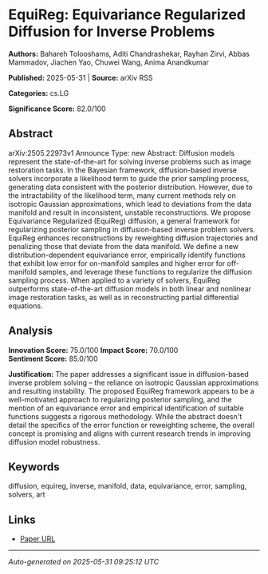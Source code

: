 # EquiReg: Equivariance Regularized Diffusion for Inverse Problems

**Authors:** Bahareh Tolooshams, Aditi Chandrashekar, Rayhan Zirvi, Abbas Mammadov, Jiachen Yao, Chuwei Wang, Anima Anandkumar

**Published:** 2025-05-31 | **Source:** arXiv RSS

**Categories:** cs.LG

**Significance Score:** 82.0/100

## Abstract

arXiv:2505.22973v1 Announce Type: new 
Abstract: Diffusion models represent the state-of-the-art for solving inverse problems such as image restoration tasks. In the Bayesian framework, diffusion-based inverse solvers incorporate a likelihood term to guide the prior sampling process, generating data consistent with the posterior distribution. However, due to the intractability of the likelihood term, many current methods rely on isotropic Gaussian approximations, which lead to deviations from the data manifold and result in inconsistent, unstable reconstructions. We propose Equivariance Regularized (EquiReg) diffusion, a general framework for regularizing posterior sampling in diffusion-based inverse problem solvers. EquiReg enhances reconstructions by reweighting diffusion trajectories and penalizing those that deviate from the data manifold. We define a new distribution-dependent equivariance error, empirically identify functions that exhibit low error for on-manifold samples and higher error for off-manifold samples, and leverage these functions to regularize the diffusion sampling process. When applied to a variety of solvers, EquiReg outperforms state-of-the-art diffusion models in both linear and nonlinear image restoration tasks, as well as in reconstructing partial differential equations.

## Analysis

**Innovation Score:** 75.0/100
**Impact Score:** 70.0/100  
**Sentiment Score:** 85.0/100

**Justification:** The paper addresses a significant issue in diffusion-based inverse problem solving – the reliance on isotropic Gaussian approximations and resulting instability. The proposed EquiReg framework appears to be a well-motivated approach to regularizing posterior sampling, and the mention of an equivariance error and empirical identification of suitable functions suggests a rigorous methodology. While the abstract doesn't detail the specifics of the error function or reweighting scheme, the overall concept is promising and aligns with current research trends in improving diffusion model robustness.

## Keywords

diffusion, equireg, inverse, manifold, data, equivariance, error, sampling, solvers, art

## Links

- [Paper URL](https://arxiv.org/abs/2505.22973)

---
*Auto-generated on 2025-05-31 09:25:12 UTC*
